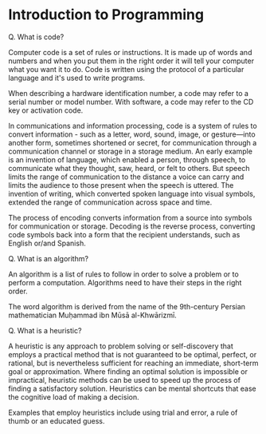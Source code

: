 # Introduction to Programming

Q. What is code?

Computer code is a set of rules or instructions. It is made up of words and numbers and when you put them in the right order it will tell your computer what you want it to do. Code is written using the protocol of a particular language and it's used to write programs.

When describing a hardware identification number, a code may refer to a serial number or model number. With software, a code may refer to the CD key or activation code.

In communications and information processing, code is a system of rules to convert information - such as a letter, word, sound, image, or gesture—into another form, sometimes shortened or secret, for communication through a communication channel or storage in a storage medium. An early example is an invention of language, which enabled a person, through speech, to communicate what they thought, saw, heard, or felt to others. But speech limits the range of communication to the distance a voice can carry and limits the audience to those present when the speech is uttered. The invention of writing, which converted spoken language into visual symbols, extended the range of communication across space and time.

The process of encoding converts information from a source into symbols for communication or storage. Decoding is the reverse process, converting code symbols back into a form that the recipient understands, such as English or/and Spanish.

Q. What is an algorithm?

An algorithm is a list of rules to follow in order to solve a problem or to perform a computation. Algorithms need to have their steps in the right order.

The word algorithm is derived from the name of the 9th-century Persian mathematician Muḥammad ibn Mūsā al-Khwārizmī.

Q. What is a heuristic?

A heuristic is any approach to problem solving or self-discovery that employs a practical method that is not guaranteed to be optimal, perfect, or rational, but is nevertheless sufficient for reaching an immediate, short-term goal or approximation. Where finding an optimal solution is impossible or impractical, heuristic methods can be used to speed up the process of finding a satisfactory solution. Heuristics can be mental shortcuts that ease the cognitive load of making a decision.

Examples that employ heuristics include using trial and error, a rule of thumb or an educated guess.